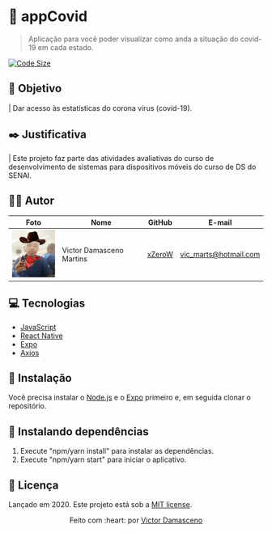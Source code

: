 # :movie_camera: appCovid

> Aplicação para você poder visualizar como anda a situação do covid-19 em cada estado.

[![Code Size][code-size]][code-size]

## :nazar_amulet: Objetivo

| Dar acesso às estatísticas do corona vírus (covid-19).

## :black_nib: Justificativa

| Este projeto faz parte das atividades avaliativas do curso de desenvolvimento de sistemas para dispositivos móveis do curso de DS do SENAI.

## :man_technologist: Autor

Foto | Nome | GitHub | E-mail
---- | ---- | ------ | -------
<img src="./.github/perfil.jpeg" width="100px">  | Victor Damasceno Martins | [xZeroW](https://github.com/xZeroW) | vic_marts@hotmail.com

## :computer: Tecnologias

- [JavaScript](https://www.javascript.com/)
- [React Native](https://facebook.github.io/react-native/)
- [Expo](https://docs.expo.io)
- [Axios](https://github.com/axios/axios)

## :construction_worker: Instalação

Você precisa instalar o [Node.js](https://nodejs.org/en/download/) e o [Expo](https://docs.expo.io) primeiro e, em seguida clonar o repositório.

## :wrench: Instalando dependências

1. Execute "npm/yarn install" para instalar as dependências.
2. Execute "npm/yarn start" para iniciar o aplicativo.

## :open_book: Licença

Lançado em 2020.
Este projeto está sob a [MIT license](https://github.com/rafaellevissa/appDevFlix/blob/master/LICENSE).

<p align="center">
    Feito com :heart: por <a href="https://github.com/xZeroW">Victor Damasceno</a>
</p>

<!-- Markdown link & img dfn's -->

[npm-license]: https://img.shields.io/npm/l/express?color=03ca6f&style=plastic
[npm-version]: https://img.shields.io/npm/v/npm?color=333333&style=plastic
[code-size]: https://img.shields.io/github/languages/code-size/rafaellevissa/appDevFlix?color=03ca6f&style=plastic
